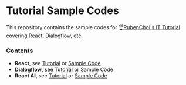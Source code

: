 # Tutorial Sample Codes

This repository contains the sample codes for [🍸RubenChoi's IT Tutorial](https://rubenchoi.tistory.com) covering React, Dialogflow, etc.

### Contents

- **React**, see <a href="https://rubenchoi.tistory.com/category/IT" target="_blank">Tutorial</a> or [Sample Code](/react)
- **Dialogflow**, see <a href="https://rubenchoi.tistory.com/33" target="_blank">Tutorial</a> or [Sample Code](/dialogflow)
- **React AI**, see <a href="https://rubenchoi.tistory.com/category/IT/AI" target="_blank">Tutorial</a> or [Sample Code](/ai-react)

